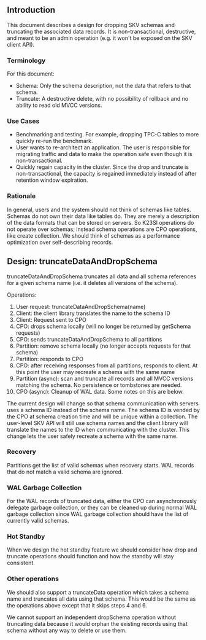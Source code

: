 ## Introduction

This document describes a design for dropping SKV schemas and truncating the associated data records. It is non-transactional, destructive, and meant to be an admin operation (e.g. it won't be exposed on the SKV client API).

### Terminology

For this document:
- Schema: Only the schema description, not the data that refers to that schema.
- Truncate: A destructive delete, with no possibility of rollback and no ability to read old MVCC versions.

### Use Cases

- Benchmarking and testing. For example, dropping TPC-C tables to more quickly re-run the benchmark.
- User wants to re-architect an application. The user is responsible for migrating traffic and data to make the operation safe even though it is non-transactional.
- Quickly regain capacity in the cluster. Since the drop and truncate is non-transactional, the capacity is regained immediately instead of after retention window expiration.

### Rationale

In general, users and the system should not think of schemas like tables. Schemas do not own their data like tables do. They are merely a description of the data formats that can be stored on servers. So K23SI operations do not operate over schemas; instead schema operations are CPO operations, like create collection. We should think of schemas as a performance optimization over self-describing records.

## Design: truncateDataAndDropSchema

truncateDataAndDropSchema truncates all data and all schema references for a given schema name (i.e. it deletes all versions of the schema).

Operations:
1. User request: truncateDataAndDropSchema(name)
2. Client: the client library translates the name to the schema ID
3. Client: Request sent to CPO
4. CPO: drops schema locally (will no longer be returned by getSchema requests)
5. CPO: sends truncateDataAndDropSchema to all partitions
6. Partition: remove schema locally (no longer accepts requests for that schema)
7. Partition: responds to CPO
8. CPO: after receiving responses from all partitions, responds to client. At this point the user may recreate a schema with the same name
9. Partition (async): scan and truncate all records and all MVCC versions matching the schema. No persistence or tombstones are needed.
10. CPO (async): Cleanup of WAL data. Some notes on this are below.

The current design will change so that schema communication with servers uses a schema ID instead of the schema name. The schema ID is vended by the CPO at schema creation time and will be unique within a collection. The user-level SKV API will still use schema names and the client library will translate the names to the ID when communicating with the cluster. This change lets the user safely recreate a schema with the same name.

### Recovery

Partitions get the list of valid schemas when recovery starts. WAL records that do not match a valid schema are ignored.

### WAL Garbage Collection

For the WAL records of truncated data, either the CPO can asynchronously delegate garbage collection, or they can be cleaned up during normal WAL garbage collection since WAL garbage collection should have the list of currently valid schemas.

### Hot Standby

When we design the hot standby feature we should consider how drop and truncate operations should function and how the standby will stay consistent.

### Other operations

We should also support a truncateData operation which takes a schema name and truncates all data using that schema. This would be the same as the operations above except that it skips steps 4 and 6.

We cannot support an independent dropSchema operation without truncating data because it would orphan the existing records using that schema without any way to delete or use them.
